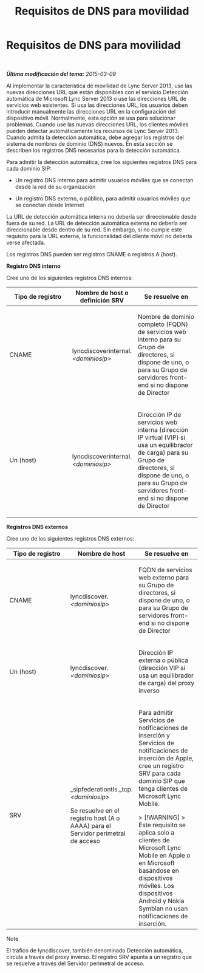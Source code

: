 ﻿---
title: Requisitos de DNS para movilidad
TOCTitle: Requisitos de DNS para movilidad
ms:assetid: df6962bc-2a16-440e-a333-022ebd14f957
ms:mtpsurl: https://technet.microsoft.com/es-es/library/Hh690040(v=OCS.15)
ms:contentKeyID: 48276935
ms.date: 01/07/2017
mtps_version: v=OCS.15
ms.translationtype: HT
---

# Requisitos de DNS para movilidad

 

_**Última modificación del tema:** 2015-03-09_

Al implementar la característica de movilidad de Lync Server 2013, use las nuevas direcciones URL que están disponibles con el servicio Detección automática de Microsoft Lync Server 2013 o use las direcciones URL de servicios web existentes. Si usa las direcciones URL, los usuarios deben introducir manualmente las direcciones URL en la configuración del dispositivo móvil. Normalmente, esta opción se usa para solucionar problemas. Cuando use las nuevas direcciones URL, los clientes móviles pueden detectar automáticamente los recursos de Lync Server 2013. Cuando admita la detección automática, debe agregar los registros del sistema de nombres de dominio (DNS) nuevos. En esta sección se describen los registros DNS necesarios para la detección automática.

Para admitir la detección automática, cree los siguientes registros DNS para cada dominio SIP:

  - Un registro DNS interno para admitir usuarios móviles que se conectan desde la red de su organización

  - Un registro DNS externo, o público, para admitir usuarios móviles que se conectan desde Internet

La URL de detección automática interna no debería ser direccionable desde fuera de su red. La URL de detección automática externa no debería ser direccionable desde dentro de su red. Sin embargo, si no cumple este requisito para la URL externa, la funcionalidad del cliente móvil no debería verse afectada.

Los registros DNS pueden ser registros CNAME o registros A (host).

**Registro DNS interno**

Cree uno de los siguientes registros DNS internos:


<table>
<colgroup>
<col style="width: 33%" />
<col style="width: 33%" />
<col style="width: 33%" />
</colgroup>
<thead>
<tr class="header">
<th>Tipo de registro</th>
<th>Nombre de host o definición SRV</th>
<th>Se resuelve en</th>
</tr>
</thead>
<tbody>
<tr class="odd">
<td><p>CNAME</p></td>
<td><p>lyncdiscoverinternal.<em>&lt;dominiosip&gt;</em></p></td>
<td><p>Nombre de dominio completo (FQDN) de servicios web interno para su Grupo de directores, si dispone de uno, o para su Grupo de servidores front-end si no dispone de Director</p></td>
</tr>
<tr class="even">
<td><p>Un (host)</p></td>
<td><p>lyncdiscoverinternal.<em>&lt;dominiosip&gt;</em></p></td>
<td><p>Dirección IP de servicios web interna (dirección IP virtual (VIP) si usa un equilibrador de carga) para su Grupo de directores, si dispone de uno, o para su Grupo de servidores front-end si no dispone de Director</p></td>
</tr>
</tbody>
</table>


**Registros DNS externos**

Cree uno de los siguientes registros DNS externos:


<table>
<colgroup>
<col style="width: 33%" />
<col style="width: 33%" />
<col style="width: 33%" />
</colgroup>
<thead>
<tr class="header">
<th>Tipo de registro</th>
<th>Nombre de host</th>
<th>Se resuelve en</th>
</tr>
</thead>
<tbody>
<tr class="odd">
<td><p>CNAME</p></td>
<td><p>lyncdiscover. <em>&lt;dominiosip&gt;</em></p></td>
<td><p>FQDN de servicios web externo para su Grupo de directores, si dispone de uno, o para su Grupo de servidores front-end si no dispone de Director</p></td>
</tr>
<tr class="even">
<td><p>Un (host)</p></td>
<td><p>lyncdiscover. <em>&lt;dominiosip&gt;</em></p></td>
<td><p>Dirección IP externa o pública (dirección VIP si usa un equilibrador de carga) del proxy inverso</p></td>
</tr>
<tr class="odd">
<td><p>SRV</p></td>
<td><p>_sipfederationtls._tcp. <em>&lt;dominiosip&gt;</em></p>
<p>Se resuelve en el registro host (A o AAAA) para el Servidor perimetral de acceso</p></td>
<td><p>Para admitir Servicios de notificaciones de inserción y Servicios de notificaciones de inserción de Apple, cree un registro SRV para cada dominio SIP que tenga clientes de Microsoft Lync Mobile.</p>
<div class="alert">
> [!WARNING]  
> Este requisito se aplica solo a clientes de Microsoft Lync Mobile en Apple o en Microsoft basándose en dispositivos móviles. Los dispositivos Android y Nokia Symbian no usan notificaciones de inserción.


</div></td>
</tr>
</tbody>
</table>



> [!NOTE]
> El tráfico de lyncdiscover, también denominado Detección automática, circula a través del proxy inverso. El registro&nbsp;SRV apunta a un registro que se resuelve a través del Servidor perimetral de acceso.


